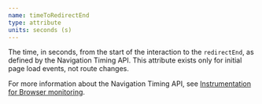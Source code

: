 ```yaml
---
name: timeToRedirectEnd
type: attribute
units: seconds (s)
---
```


The time, in seconds, from the start of the interaction to the `redirectEnd`, as defined by the Navigation Timing API. This attribute exists only for initial page load events, not route changes.

For more information about the Navigation Timing API, see [Instrumentation for Browser monitoring](/docs/browser/new-relic-browser/page-load-timing-resources/instrumentation-browser-monitoring#navigation-api).